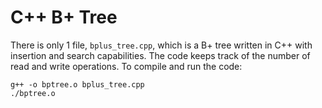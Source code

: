 # C++ B+ Tree
There is only 1 file, `bplus_tree.cpp`, which is a B+ tree written in C++ with insertion and search capabilities. The code keeps track of the number of read and write operations. To compile and run the code:
```
g++ -o bptree.o bplus_tree.cpp
./bptree.o
```